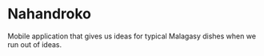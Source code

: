 # Nahandroko
Mobile application that gives us ideas for typical Malagasy dishes when we run out of ideas.
